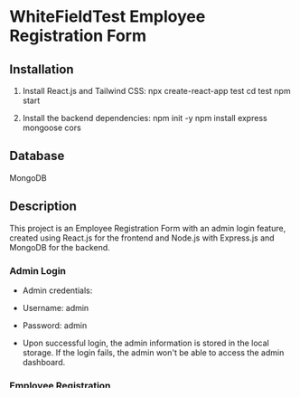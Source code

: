 # WhiteFieldTest Employee Registration Form

## Installation

1. Install React.js and Tailwind CSS:
npx create-react-app test
cd test
npm start

2. Install the backend dependencies:
npm init -y
npm install express mongoose cors


## Database
MongoDB

## Description

This project is an Employee Registration Form with an admin login feature, created using React.js for the frontend and Node.js with Express.js and MongoDB for the backend.

### Admin Login

- Admin credentials:
- Username: admin
- Password: admin

- Upon successful login, the admin information is stored in the local storage. If the login fails, the admin won't be able to access the admin dashboard.

### Employee Registration

- The admin can create employee details using the registration form.

- All fields in the form are required. If any field is left empty, an error message "Please fill required fields" will be displayed upon submission.

- If an email ID already exists in the database, the data won't be saved, and a message "Email ID already exists" will be shown.

- Supported image formats for upload: PNG and JPG. WebP format is not accepted.

## Usage

1. Start the React development server:
npm start


2. Start the backend server:
nodemon Server.js


 
